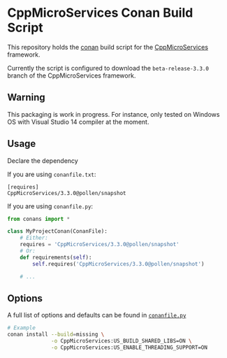 # CppMicroServices Conan Build Script

This repository holds the [conan](https://www.conan.io/) build script for the [CppMicroServices](https://github.com/CppMicroServices/CppMicroServices) framework.

Currently the script is configured to download the `beta-release-3.3.0` branch of the CppMicroServices framework.

## Warning

This packaging is work in progress. For instance, only tested on Windows OS with Visual Studio 14 compiler at the moment.

## Usage

Declare the dependency

If you are using `conanfile.txt`:
```
[requires]
CppMicroServices/3.3.0@pollen/snapshot
```

If you are using `conanfile.py`:

```python
from conans import *

class MyProjectConan(ConanFile):
    # Either:
    requires = 'CppMicroServices/3.3.0@pollen/snapshot'
    # Or:
    def requirements(self):
        self.requires('CppMicroServices/3.3.0@pollen/snapshot')

    # ...
```

## Options

A full list of options and defaults can be found in [`conanfile.py`](conanfile.py)

```bash
# Example
conan install --build=missing \
              -o CppMicroServices:US_BUILD_SHARED_LIBS=ON \
              -o CppMicroServices:US_ENABLE_THREADING_SUPPORT=ON
```
